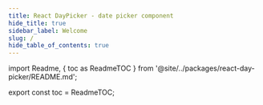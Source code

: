 ```yaml
---
title: React DayPicker - date picker component
hide_title: true
sidebar_label: Welcome
slug: /
hide_table_of_contents: true
---
```


import Readme, {
toc as ReadmeTOC
} from '@site/../packages/react-day-picker/README.md';

<Readme />

export const toc = ReadmeTOC;
